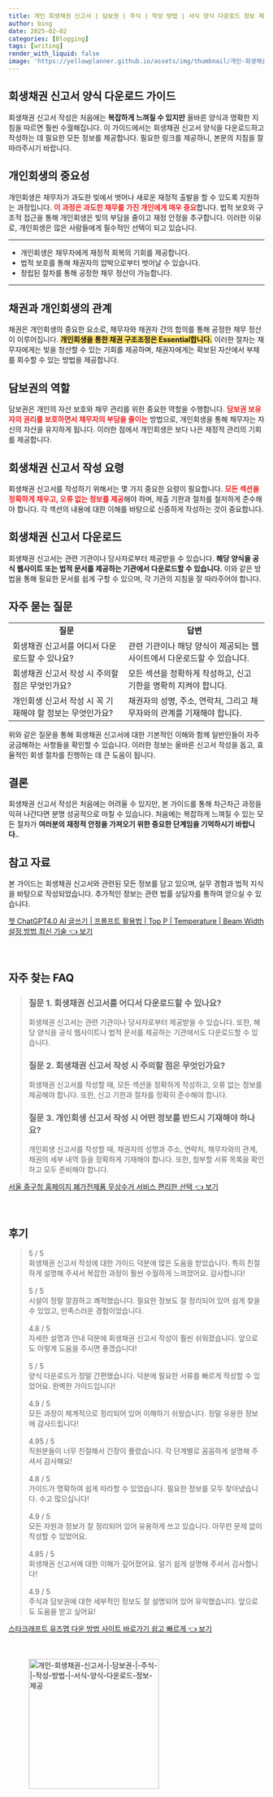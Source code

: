 ```yaml
---
title: 개인 회생채권 신고서 | 담보권 | 주식 | 작성 방법 | 서식 양식 다운로드 정보 제공
author: bing
date: 2025-02-02
categories: [Blogging]
tags: [writing]
render_with_liquid: false
image: 'https://yellowplanner.github.io/assets/img/thumbnail/개인-회생채권-신고서-|-담보권-|-주식-|-작성-방법-|-서식-양식-다운로드-정보-제공.webp'
---
```



<h2 id='회생채권신고서양식다운로드가이드'>회생채권 신고서 양식 다운로드 가이드</h2>

<p>회생채권 신고서 작성은 처음에는 <b>복잡하게 느껴질 수 있지만</b> 올바른 양식과 명확한 지침을 따르면 훨씬 수월해집니다. 이 가이드에서는 회생채권 신고서 양식을 다운로드하고 작성하는 데 필요한 모든 정보를 제공합니다. 필요한 링크를 제공하니, 본문의 지침을 잘 따라주시기 바랍니다.</p>

<h2 id='개인회생의중요성'>개인회생의 중요성</h2>

<p>개인회생은 채무자가 과도한 빚에서 벗어나 새로운 재정적 출발을 할 수 있도록 지원하는 과정입니다. <b><span style="color: #ee2323;">이 과정은 과도한 채무를 가진 개인에게 매우 중요</span></b>합니다. 법적 보호와 구조적 접근을 통해 개인회생은 빚의 부담을 줄이고 재정 안정을 추구합니다. 이러한 이유로, 개인회생은 많은 사람들에게 필수적인 선택이 되고 있습니다.</p>

<hr />

<ul>
    <li>개인회생은 채무자에게 재정적 회복의 기회를 제공합니다.</li>
    <li>법적 보호를 통해 채권자의 압박으로부터 벗어날 수 있습니다.</li>
    <li>정립된 절차를 통해 공정한 채무 정산이 가능합니다.</li>
</ul>

<hr />

<h2 id='채권과개인회생'>채권과 개인회생의 관계</h2>

<p>채권은 개인회생의 중요한 요소로, 채무자와 채권자 간의 합의를 통해 공정한 채무 정산이 이루어집니다. <b><span style="background-color: #ffe066;">개인회생을 통한 채권 구조조정은 Essential합니다.</span></b> 이러한 절차는 채무자에게는 빚을 청산할 수 있는 기회를 제공하며, 채권자에게는 확보된 자산에서 부채를 회수할 수 있는 방법을 제공합니다.</p>

<h2 id='담보권의역할'>담보권의 역할</h2>

<p>담보권은 개인의 자산 보호와 채무 관리를 위한 중요한 역할을 수행합니다. <b><span style="color: #ee2323;">담보권 보유자의 권리를 보호하면서 채무자의 부담을 줄이는</span></b> 방법으로, 개인회생을 통해 채무자는 자신의 자산을 유지하게 됩니다. 이러한 점에서 개인회생은 보다 나은 재정적 관리의 기회를 제공합니다.</p>

<h2 id='회생채권신고서란?>회생채권 신고서란?</h2>

<p>회생채권 신고서는 채무자의 회생 절차에 참여하고자 하는 채권자가 제출하는 법적 문서입니다. 올바른 작성은 채권자의 권리 주장에 있어 매우 중요하며, <b><span style="background-color: #ffe066;">각종 정보와 세부 사항의 정확한 제공이 필수적입니다.</span></b> 채권자는 이 신고서를 통해 자신의 권리를 확보할 수 있습니다.</p>

<h2 id='신고서작성요령'>회생채권 신고서 작성 요령</h2>

<p>회생채권 신고서를 작성하기 위해서는 몇 가지 중요한 요령이 필요합니다. <b><span style="color: #ee2323;">모든 섹션을 정확하게 채우고, 오류 없는 정보를 제공</span></b>해야 하며, 제출 기한과 절차를 철저하게 준수해야 합니다. 각 섹션의 내용에 대한 이해를 바탕으로 신중하게 작성하는 것이 중요합니다.</p>

<h2 id='회생채권신고서다운로드'>회생채권 신고서 다운로드</h2>

<p>회생채권 신고서는 관련 기관이나 당사자로부터 제공받을 수 있습니다. <b>해당 양식을 공식 웹사이트 또는 법적 문서를 제공하는 기관에서 다운로드할 수 있습니다.</b> 이와 같은 방법을 통해 필요한 문서를 쉽게 구할 수 있으며, 각 기관의 지침을 잘 따라주어야 합니다.</p>

<h2 id='자주묻는질문'>자주 묻는 질문</h2>

<table>
    <tr>
        <td style="text-align: center; height: 17px;"><b>질문</b></td>
        <td style="text-align: center; height: 17px;"><b>답변</b></td>
    </tr>
    <tr>
        <td>회생채권 신고서를 어디서 다운로드할 수 있나요?</td>
        <td>관련 기관이나 해당 양식이 제공되는 웹사이트에서 다운로드할 수 있습니다.</td>
    </tr>
    <tr>
        <td>회생채권 신고서 작성 시 주의할 점은 무엇인가요?</td>
        <td>모든 섹션을 정확하게 작성하고, 신고 기한을 명확히 지켜야 합니다.</td>
    </tr>
    <tr>
        <td>개인회생 신고서 작성 시 꼭 기재해야 할 정보는 무엇인가요?</td>
        <td>채권자의 성명, 주소, 연락처, 그리고 채무자와의 관계를 기재해야 합니다.</td>
    </tr>
</table>

<p>위와 같은 질문을 통해 회생채권 신고서에 대한 기본적인 이해와 함께 일반인들이 자주 궁금해하는 사항들을 확인할 수 있습니다. 이러한 정보는 올바른 신고서 작성을 돕고, 효율적인 회생 절차를 진행하는 데 큰 도움이 됩니다.</p>

<h2 id='결론'>결론</h2>

<p>회생채권 신고서 작성은 처음에는 어려울 수 있지만, 본 가이드를 통해 차근차근 과정을 익혀 나간다면 분명 성공적으로 마칠 수 있습니다. 처음에는 복잡하게 느껴질 수 있는 모든 절차가 <b>여러분의 재정적 안정을 가져오기 위한 중요한 단계임을 기억하시기 바랍니다.</b>.</p>

<h2 id='참고자료'>참고 자료</h2>

<p>본 가이드는 회생채권 신고서와 관련된 모든 정보를 담고 있으며, 실무 경험과 법적 지식을 바탕으로 작성되었습니다. 추가적인 정보는 관련 법률 상담자를 통하여 얻으실 수 있습니다.</p>


<p><a class="click-button" title="챗 ChatGPT4.0 AI 글쓰기 | 프롬프트 활용법 | Top P | Temperature | Beam Width 설정 방법 최신 기술" href="https://yellowplanner.github.io/posts/%EC%B1%97-ChatGPT4.0-AI-%EA%B8%80%EC%93%B0%EA%B8%B0-%ED%94%84%EB%A1%AC%ED%94%84%ED%8A%B8-%ED%99%9C%EC%9A%A9%EB%B2%95-Top-P-Temperature-Beam-Width-%EC%84%A4%EC%A0%95-%EB%B0%A9%EB%B2%95-%EC%B5%9C%EC%8B%A0-%EA%B8%B0%EC%88%A0/" rel="dofollow">챗 ChatGPT4.0 AI 글쓰기 | 프롬프트 활용법 | Top P | Temperature | Beam Width 설정 방법 최신 기술 👈 보기</a></p><br>
<h2 id='자주_찾는_FAQ'>자주 찾는 FAQ</h2>
<div itemscope="" itemtype="https://schema.org/FAQPage"> 
<blockquote> 
<div itemscope="" itemprop="mainEntity" itemtype="https://schema.org/Question"> 
<h3 itemprop="name">질문 1. 회생채권 신고서를 어디서 다운로드할 수 있나요?</h3> 
<div itemscope="" itemprop="acceptedAnswer" itemtype="https://schema.org/Answer"> 
<span itemprop="text"> 
<p>회생채권 신고서는 관련 기관이나 당사자로부터 제공받을 수 있습니다. 또한, 해당 양식을 공식 웹사이트나 법적 문서를 제공하는 기관에서도 다운로드할 수 있습니다.</p> 
</span> 
</div> 
</div> 
<div itemscope="" itemprop="mainEntity" itemtype="https://schema.org/Question"> 
<h3 itemprop="name">질문 2. 회생채권 신고서 작성 시 주의할 점은 무엇인가요?</h3> 
<div itemscope="" itemprop="acceptedAnswer" itemtype="https://schema.org/Answer"> 
<span itemprop="text"> 
<p>회생채권 신고서를 작성할 때, 모든 섹션을 정확하게 작성하고, 오류 없는 정보를 제공해야 합니다. 또한, 신고 기한과 절차를 정확히 준수해야 합니다.</p> 
</span> 
</div> 
</div> 
<div itemscope="" itemprop="mainEntity" itemtype="https://schema.org/Question"> 
<h3 itemprop="name">질문 3. 개인회생 신고서 작성 시 어떤 정보를 반드시 기재해야 하나요?</h3> 
<div itemscope="" itemprop="acceptedAnswer" itemtype="https://schema.org/Answer"> 
<span itemprop="text"> 
<p>개인회생 신고서를 작성할 때, 채권자의 성명과 주소, 연락처, 채무자와의 관계, 채권의 세부 내역 등을 정확하게 기재해야 합니다. 또한, 첨부할 서류 목록을 확인하고 모두 준비해야 합니다.</p> 
</span> 
</div> 
</div> 
</blockquote> 
</div>
<p><a class="click-button" title="서울 중구청 홈페이지 폐가전제품 무상수거 서비스 편리한 선택" href="https://yellowplanner.github.io/posts/%EC%84%9C%EC%9A%B8-%EC%A4%91%EA%B5%AC%EC%B2%AD-%ED%99%88%ED%8E%98%EC%9D%B4%EC%A7%80-%ED%8F%90%EA%B0%80%EC%A0%84%EC%A0%9C%ED%92%88-%EB%AC%B4%EC%83%81%EC%88%98%EA%B1%B0-%EC%84%9C%EB%B9%84%EC%8A%A4-%ED%8E%B8%EB%A6%AC%ED%95%9C-%EC%84%A0%ED%83%9D/" rel="dofollow">서울 중구청 홈페이지 폐가전제품 무상수거 서비스 편리한 선택 👈 보기</a></p><br>
<h2 id='후기'>후기</h2>
<div itemscope itemtype="https://schema.org/Product">
  <blockquote>
  <div itemprop="review" itemscope itemtype="https://schema.org/Review">
      <div itemprop="reviewRating" itemscope itemtype="https://schema.org/Rating"> <span itemprop="ratingValue">5</span> / <span itemprop="bestRating">5</span> </div>
      <span itemprop="reviewBody">회생채권 신고서 작성에 대한 가이드 덕분에 많은 도움을 받았습니다. 특히 친절하게 설명해 주셔서 복잡한 과정이 훨씬 수월하게 느껴졌어요. 감사합니다!</span>
  </div>
  <br>
  <div itemprop="review" itemscope itemtype="https://schema.org/Review">
      <div itemprop="reviewRating" itemscope itemtype="https://schema.org/Rating"> <span itemprop="ratingValue">5</span> / <span itemprop="bestRating">5</span> </div>
      <span itemprop="reviewBody">시설이 정말 깔끔하고 쾌적했습니다. 필요한 정보도 잘 정리되어 있어 쉽게 찾을 수 있었고, 만족스러운 경험이었습니다.</span>
  </div>
  <br>
  <div itemprop="review" itemscope itemtype="https://schema.org/Review">
      <div itemprop="reviewRating" itemscope itemtype="https://schema.org/Rating"> <span itemprop="ratingValue">4.8</span> / <span itemprop="bestRating">5</span> </div>
      <span itemprop="reviewBody">자세한 설명과 안내 덕분에 회생채권 신고서 작성이 훨씬 쉬워졌습니다. 앞으로도 이렇게 도움을 주시면 좋겠습니다!</span>
  </div>
  <br>
  <div itemprop="review" itemscope itemtype="https://schema.org/Review">
      <div itemprop="reviewRating" itemscope itemtype="https://schema.org/Rating"> <span itemprop="ratingValue">5</span> / <span itemprop="bestRating">5</span> </div>
      <span itemprop="reviewBody">양식 다운로드가 정말 간편했습니다. 덕분에 필요한 서류를 빠르게 작성할 수 있었어요. 완벽한 가이드입니다!</span>
  </div>
  <br>
  <div itemprop="review" itemscope itemtype="https://schema.org/Review">
      <div itemprop="reviewRating" itemscope itemtype="https://schema.org/Rating"> <span itemprop="ratingValue">4.9</span> / <span itemprop="bestRating">5</span> </div>
      <span itemprop="reviewBody">모든 과정이 체계적으로 정리되어 있어 이해하기 쉬웠습니다. 정말 유용한 정보에 감사드립니다!</span>
  </div>
  <br>
  <div itemprop="review" itemscope itemtype="https://schema.org/Review">
      <div itemprop="reviewRating" itemscope itemtype="https://schema.org/Rating"> <span itemprop="ratingValue">4.95</span> / <span itemprop="bestRating">5</span> </div>
      <span itemprop="reviewBody">직원분들이 너무 친절해서 긴장이 풀렸습니다. 각 단계별로 꼼꼼하게 설명해 주셔서 감사해요!</span>
  </div>
  <br>
  <div itemprop="review" itemscope itemtype="https://schema.org/Review">
      <div itemprop="reviewRating" itemscope itemtype="https://schema.org/Rating"> <span itemprop="ratingValue">4.8</span> / <span itemprop="bestRating">5</span> </div>
      <span itemprop="reviewBody">가이드가 명확하여 쉽게 따라할 수 있었습니다. 필요한 정보를 모두 찾아냈습니다. 수고 많으십니다!</span>
  </div>
  <br>
  <div itemprop="review" itemscope itemtype="https://schema.org/Review">
      <div itemprop="reviewRating" itemscope itemtype="https://schema.org/Rating"> <span itemprop="ratingValue">4.9</span> / <span itemprop="bestRating">5</span> </div>
      <span itemprop="reviewBody">모든 자원과 정보가 잘 정리되어 있어 유용하게 쓰고 있습니다. 아무런 문제 없이 작성할 수 있었어요.</span>
  </div>
  <br>
  <div itemprop="review" itemscope itemtype="https://schema.org/Review">
      <div itemprop="reviewRating" itemscope itemtype="https://schema.org/Rating"> <span itemprop="ratingValue">4.85</span> / <span itemprop="bestRating">5</span> </div>
      <span itemprop="reviewBody">회생채권 신고서에 대한 이해가 깊어졌어요. 알기 쉽게 설명해 주셔서 감사합니다!</span>
  </div>
  <br>
  <div itemprop="review" itemscope itemtype="https://schema.org/Review">
      <div itemprop="reviewRating" itemscope itemtype="https://schema.org/Rating"> <span itemprop="ratingValue">4.9</span> / <span itemprop="bestRating">5</span> </div>
      <span itemprop="reviewBody">주식과 담보권에 대한 세부적인 정보도 잘 설명되어 있어 유익했습니다. 앞으로도 도움을 받고 싶어요!</span>
  </div>
  </blockquote>
</div>
<p><a class="click-button" title="스타크래프트 유즈맵 다운 방법 사이트 바로가기 쉽고 빠르게" href="https://yellowplanner.github.io/posts/%EC%8A%A4%ED%83%80%ED%81%AC%EB%9E%98%ED%94%84%ED%8A%B8-%EC%9C%A0%EC%A6%88%EB%A7%B5-%EB%8B%A4%EC%9A%B4-%EB%B0%A9%EB%B2%95-%EC%82%AC%EC%9D%B4%ED%8A%B8-%EB%B0%94%EB%A1%9C%EA%B0%80%EA%B8%B0-%EC%89%BD%EA%B3%A0-%EB%B9%A0%EB%A5%B4%EA%B2%8C/" rel="dofollow">스타크래프트 유즈맵 다운 방법 사이트 바로가기 쉽고 빠르게 👈 보기</a></p><br>
<figure class="image"><img src="https://yellowplanner.github.io/assets/img/thumbnail/개인-회생채권-신고서-|-담보권-|-주식-|-작성-방법-|-서식-양식-다운로드-정보-제공.webp" alt="개인-회생채권-신고서-|-담보권-|-주식-|-작성-방법-|-서식-양식-다운로드-정보-제공" width="256" height="256"></figure>